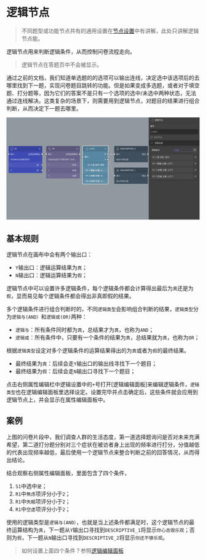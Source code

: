 # 逻辑节点

> 不同题型或功能节点共有的通用设置在[节点设置](../node-setting/concept.md)中有讲解，此处只讲解逻辑节点能。

逻辑节点用来判断逻辑条件，从而控制问卷流程走向。

> 逻辑节点在答题页中不会被显示。

通过之前的文档，我们知道单选题的的选项可以输出连线，决定选中该选项后的去哪里找到下一题，实现问卷题目跳转的功能。但是如果变成多选题，或者对于填空题、打分题等，因为它们的答案不是只有一个选项的选中/未选中两种状态，无法通过连线解决。这类复杂的场景下，则需要用到逻辑节点，对题目的结果进行组合判断，从而决定下一题去哪里。

<img src='./images/logic.png' width='1000'>

## 基本规则
逻辑节点在画布中会有两个输出口：
+ `Y`输出口：逻辑运算结果为`真`；
+ `N`输出口：逻辑运算结果为`假`；

逻辑节点中可以设置许多逻辑条件，每个逻辑条件都会计算得出最后为`真`还是为`假`，显而易见每个逻辑条件都会得出非真即假的结果。

多个逻辑条件进行组合判断时的，不同`逻辑类型`会影响组合判断的结果，`逻辑类型`分为`逻辑与(AND）`和`逻辑或(OR)`两种：
+ `逻辑与`：所有条件同时都为`真`，总结果才为`真`，也称为`AND`；
+ `逻辑或`：所有条件中，只要有一个条件的结果为`真`，总结果就为`真`，也称为`OR`；

根据`逻辑类型`设定对多个逻辑条件的运算结果得出的为`真`或者为`假`的最终结果。
+ 最终结果为`真`：后续会走`Y`输出口的输出线寻找下一个题目；
+ 最终结果为`假`：后续会走`N`输出口寻找下一个题目；

点击右侧属性编辑栏中逻辑设置中的`+`号打开[逻辑编辑面板]来编辑逻辑条件，`逻辑类型`也在逻辑编辑面板里选择设定。设置完毕并点击确定后，这些条件就会应用到逻辑节点上，并会显示在属性编辑面板中。

## 案例
上图的问卷片段中，我们调查人群的生活态度，第一道选择题询问是否对未来充满希望，第二道打分题分别对三个症状在被访者身上出现的频率进行打分，分值越低的代表出现频率越低，最后使用一个逻辑节点来整合判断之前的回答情况，从而得出结论。

结合观察右侧属性编辑面板，里面包含了四个条件，
1. `S1`中选中`是`；
2. `R1`中`焦虑`项评分小于`2`；
3. `R1`中`失眠`项评分小于`2`；
4. `R1`中`空虚`项评分小于`2`；

使用的逻辑类型是`逻辑与(AND）`，也就是当上述条件都满足时，这个逻辑节点的最终运算结构为`真`，下一题从`Y`输出口寻找到`DESCRIPTIVE_1`将显示`你心态很乐观`；否则为`假`，下一题从`N`输出口寻找到`DESCRIPTIVE_2`将显示`你还不够乐观`。

> 如何设置上面四个条件？参照[逻辑编辑面板](../logic/logic-editor.md)

